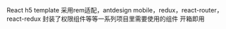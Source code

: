 React h5 template
采用rem适配，antdesign mobile，redux，react-router，react-redux
封装了权限组件等等一系列项目里需要使用的组件
开箱即用

